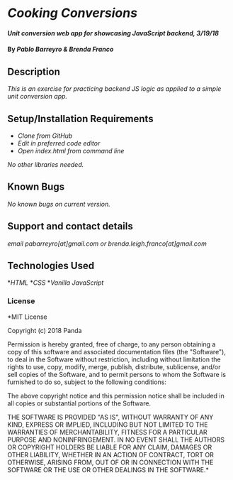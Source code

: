 # _Cooking Conversions_

#### _Unit conversion web app for showcasing JavaScript backend, 3/19/18_

#### By _**Pablo Barreyro & Brenda Franco**_

## Description

_This is an exercise for practicing backend JS logic as applied to a simple unit conversion app._

## Setup/Installation Requirements

* _Clone from GitHub_
* _Edit in preferred code editor_
* _Open index.html from command line_

_No other libraries needed._

## Known Bugs

_No known bugs on current version._

## Support and contact details

_email pabarreyro[at]gmail.com or brenda.leigh.franco[at]gmail.com_

## Technologies Used

*_HTML_
*_CSS_
*_Vanilla JavaScript_

### License

*MIT License

Copyright (c) 2018 Panda

Permission is hereby granted, free of charge, to any person obtaining a copy
of this software and associated documentation files (the "Software"), to deal
in the Software without restriction, including without limitation the rights
to use, copy, modify, merge, publish, distribute, sublicense, and/or sell
copies of the Software, and to permit persons to whom the Software is
furnished to do so, subject to the following conditions:

The above copyright notice and this permission notice shall be included in all
copies or substantial portions of the Software.

THE SOFTWARE IS PROVIDED "AS IS", WITHOUT WARRANTY OF ANY KIND, EXPRESS OR
IMPLIED, INCLUDING BUT NOT LIMITED TO THE WARRANTIES OF MERCHANTABILITY,
FITNESS FOR A PARTICULAR PURPOSE AND NONINFRINGEMENT. IN NO EVENT SHALL THE
AUTHORS OR COPYRIGHT HOLDERS BE LIABLE FOR ANY CLAIM, DAMAGES OR OTHER
LIABILITY, WHETHER IN AN ACTION OF CONTRACT, TORT OR OTHERWISE, ARISING FROM,
OUT OF OR IN CONNECTION WITH THE SOFTWARE OR THE USE OR OTHER DEALINGS IN THE
SOFTWARE.*
